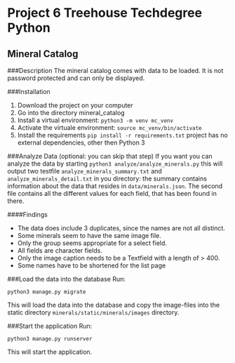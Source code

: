 # Project 6 Treehouse Techdegree Python
## Mineral Catalog
###Description
The mineral catalog comes with data to be loaded.
It is not password protected and can only be displayed.

###Installation
1. Download the project on your computer
2. Go into the directory mineral_catalog
3. Install a virtual environment:
    `python3 -m venv mc_venv`
4. Activate the virtuale environment:
    `source mc_venv/bin/activate`
5. Install the requirements
    `pip install -r requirements.txt`
project has no external dependencies, other then Python 3

###Analyze Data (optional: you can skip that step)
If you want you can analyze the data by starting
`python3 analyze/analyze_minerals.py` this will output two
testfile `analyze_minerals_summary.txt` and `analyze_minerals_detail.txt`
in you directory: the summary contains information about the data
that resides in `data/minerals.json`. The second file contains all the
different values for each field, that has been found in there.

####Findings
* The data does include 3 duplicates, since the names are not all distinct.
* Some minerals seem to have the same image file.
* Only the group seems
appropriate for a select field.
* All fields are character fields.
* Only the image caption needs to be a Textfield with a length of > 400.
* Some names have to be shortened for the list page

###Load the data into the database
Run:
```
python3 manage.py migrate
```
This will load the data into the database and copy the image-files
into the static directory `minerals/static/minerals/images` directory.

###Start the application
Run:
```
python3 manage.py runserver
```
This will start the application.





